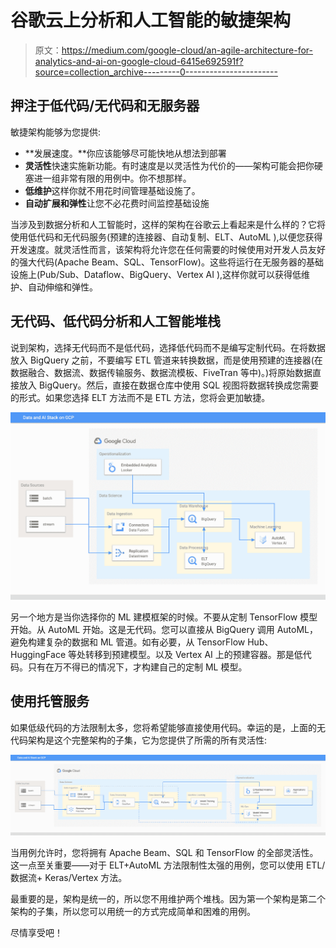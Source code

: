 # 谷歌云上分析和人工智能的敏捷架构

> 原文：<https://medium.com/google-cloud/an-agile-architecture-for-analytics-and-ai-on-google-cloud-6415e692591f?source=collection_archive---------0----------------------->

## 押注于低代码/无代码和无服务器

敏捷架构能够为您提供:

*   **发展速度。**你应该能够尽可能快地从想法到部署
*   **灵活性**快速实施新功能。有时速度是以灵活性为代价的——架构可能会把你硬塞进一组非常有限的用例中。你不想那样。
*   **低维护**这样你就不用花时间管理基础设施了。
*   **自动扩展和弹性**让您不必花费时间监控基础设施

当涉及到数据分析和人工智能时，这样的架构在谷歌云上看起来是什么样的？它将使用低代码和无代码服务(预建的连接器、自动复制、ELT、AutoML ),以便您获得开发速度。就灵活性而言，该架构将允许您在任何需要的时候使用对开发人员友好的强大代码(Apache Beam、SQL、TensorFlow)。这些将运行在无服务器的基础设施上(Pub/Sub、Dataflow、BigQuery、Vertex AI ),这样你就可以获得低维护、自动伸缩和弹性。

## 无代码、低代码分析和人工智能堆栈

说到架构，选择无代码而不是低代码，选择低代码而不是编写定制代码。在将数据放入 BigQuery 之前，不要编写 ETL 管道来转换数据，而是使用预建的连接器(在数据融合、数据流、数据传输服务、数据流模板、FiveTran 等中)。)将原始数据直接放入 BigQuery。然后，直接在数据仓库中使用 SQL 视图将数据转换成您需要的形式。如果您选择 ELT 方法而不是 ETL 方法，您将会更加敏捷。

![](img/8363efcb15e78eaa6bf678926b58b5ea.png)

另一个地方是当你选择你的 ML 建模框架的时候。不要从定制 TensorFlow 模型开始。从 AutoML 开始。这是无代码。您可以直接从 BigQuery 调用 AutoML，避免构建复杂的数据和 ML 管道。如有必要，从 TensorFlow Hub、HuggingFace 等处转移到预建模型。以及 Vertex AI 上的预建容器。那是低代码。只有在万不得已的情况下，才构建自己的定制 ML 模型。

## 使用托管服务

如果低级代码的方法限制太多，您将希望能够直接使用代码。幸运的是，上面的无代码架构是这个完整架构的子集，它为您提供了所需的所有灵活性:

![](img/02234f1693f2b5290d682d3df6adfd04.png)

当用例允许时，您将拥有 Apache Beam、SQL 和 TensorFlow 的全部灵活性。这一点至关重要——对于 ELT+AutoML 方法限制性太强的用例，您可以使用 ETL/数据流+ Keras/Vertex 方法。

最重要的是，架构是统一的，所以您不用维护两个堆栈。因为第一个架构是第二个架构的子集，所以您可以用统一的方式完成简单和困难的用例。

尽情享受吧！